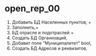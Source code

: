 # open_rep_00


1. Добавить БД Населенных пунктов, +
2. Заполнить,+
3. БД отрасле и подотраслей +
4. Создать БД Организаций, 
5. Добавит поле "Муниципалитет" bool,
6. Создать БД Адресов и реквизитов,